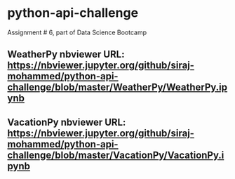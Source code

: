 # python-api-challenge
Assignment # 6, part of Data Science Bootcamp

## WeatherPy nbviewer URL: https://nbviewer.jupyter.org/github/siraj-mohammed/python-api-challenge/blob/master/WeatherPy/WeatherPy.ipynb
## VacationPy nbviewer URL: https://nbviewer.jupyter.org/github/siraj-mohammed/python-api-challenge/blob/master/VacationPy/VacationPy.ipynb
